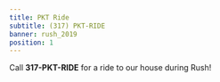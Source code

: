 ```yaml
---
title: PKT Ride
subtitle: (317) PKT-RIDE
banner: rush_2019
position: 1
---
```

<p class="text-center">Call <strong>317-PKT-RIDE</strong> for a ride to our house during Rush!</p>
